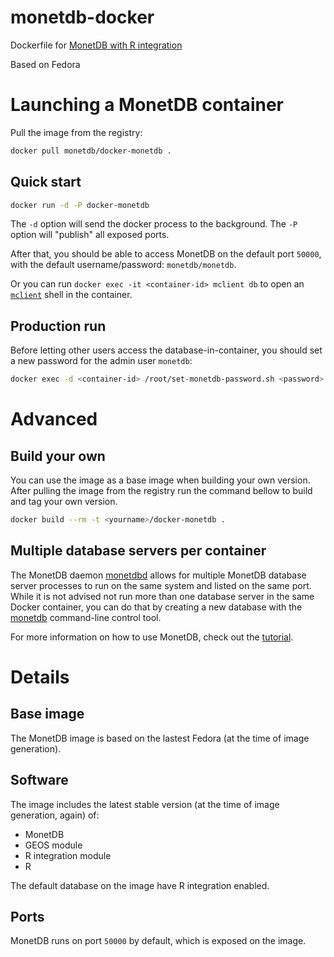 monetdb-docker
===========================
Dockerfile for [MonetDB with R integration](https://www.monetdb.org/content/embedded-r-monetdb)

Based on Fedora

# Launching a MonetDB container
Pull the image from the registry:
```bash
docker pull monetdb/docker-monetdb .
```

## Quick start
```bash
docker run -d -P docker-monetdb
```
The `-d` option will send the docker process to the background. The `-P` option will "publish" all exposed ports.

After that, you should be able to access MonetDB on the default port `50000`, with the default username/password: `monetdb/monetdb`.

Or you can run `docker exec -it <container-id> mclient db` to open an [`mclient`](https://www.monetdb.org/Documentation/mclient-man-page) shell in the container.

## Production run
Before letting other users access the database-in-container, you should set a new password for the admin user `monetdb`:
```bash
docker exec -d <container-id> /root/set-monetdb-password.sh <password>
```

# Advanced
## Build your own
You can use the image as a base image when building your own version.
After pulling the image from the registry run the command bellow to build and tag your own version.
```bash
docker build --rm -t <yourname>/docker-monetdb .
```

## Multiple database servers per container
The MonetDB daemon [monetdbd](https://www.monetdb.org/Documentation/monetdbd-man-page) allows for multiple MonetDB database server processes to run on the same system and listed on the same port. While it is not advised not run more than one database server in the same Docker container, you can do that by creating a new database with the [monetdb](https://www.monetdb.org/Documentation/monetdb-man-page) command-line control tool.

For more information on how to use MonetDB, check out the [tutorial](https://www.monetdb.org/Documentation/UserGuide/Tutorial).

# Details
## Base image
The MonetDB image is based on the lastest Fedora (at the time of image generation).
## Software
The image includes the latest stable version (at the time of image generation, again) of:
* MonetDB
* GEOS module
* R integration module
* R

The default database on the image have R integration enabled.

## Ports
MonetDB runs on port `50000` by default, which is exposed on the image.
